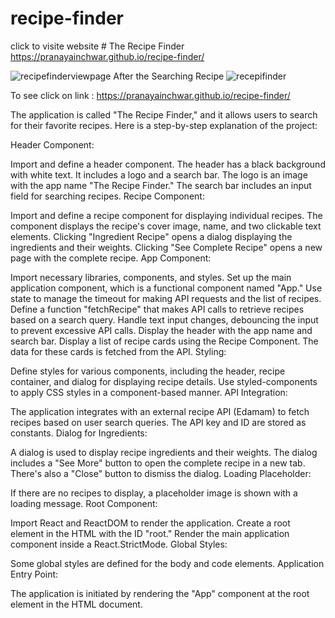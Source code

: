 # recipe-finder
click to visite website # The Recipe Finder
https://pranayainchwar.github.io/recipe-finder/

![recipefinderviewpage](https://github.com/pranayainchwar/recipe-finder/assets/122523118/5bea2916-03d8-4ad9-826d-7a7736712d21)
After the Searching Recipe 
![recepifinder](https://github.com/pranayainchwar/recipe-finder/assets/122523118/baa8b6a5-c25e-435e-8108-9c9fed6e0160)

To see click on link : https://pranayainchwar.github.io/recipe-finder/

 The application is called "The Recipe Finder," and it allows users to search for their favorite recipes. Here is a step-by-step explanation of the project:

Header Component:

Import and define a header component.
The header has a black background with white text.
It includes a logo and a search bar.
The logo is an image with the app name "The Recipe Finder."
The search bar includes an input field for searching recipes.
Recipe Component:

Import and define a recipe component for displaying individual recipes.
The component displays the recipe's cover image, name, and two clickable text elements.
Clicking "Ingredient Recipe" opens a dialog displaying the ingredients and their weights.
Clicking "See Complete Recipe" opens a new page with the complete recipe.
App Component:

Import necessary libraries, components, and styles.
Set up the main application component, which is a functional component named "App."
Use state to manage the timeout for making API requests and the list of recipes.
Define a function "fetchRecipe" that makes API calls to retrieve recipes based on a search query.
Handle text input changes, debouncing the input to prevent excessive API calls.
Display the header with the app name and search bar.
Display a list of recipe cards using the Recipe Component. The data for these cards is fetched from the API.
Styling:

Define styles for various components, including the header, recipe container, and dialog for displaying recipe details.
Use styled-components to apply CSS styles in a component-based manner.
API Integration:

The application integrates with an external recipe API (Edamam) to fetch recipes based on user search queries.
The API key and ID are stored as constants.
Dialog for Ingredients:

A dialog is used to display recipe ingredients and their weights.
The dialog includes a "See More" button to open the complete recipe in a new tab.
There's also a "Close" button to dismiss the dialog.
Loading Placeholder:

If there are no recipes to display, a placeholder image is shown with a loading message.
Root Component:

Import React and ReactDOM to render the application.
Create a root element in the HTML with the ID "root."
Render the main application component inside a React.StrictMode.
Global Styles:

Some global styles are defined for the body and code elements.
Application Entry Point:

The application is initiated by rendering the "App" component at the root element in the HTML document.
